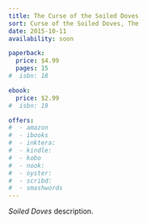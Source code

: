 ```yaml
---
title: The Curse of the Soiled Doves
sort: Curse of the Soiled Doves, The
date: 2015-10-11
availability: soon

paperback:
  price: $4.99
  pages: 15
#  isbn: 18

ebook:
  price: $2.99
#  isbn: 19

offers:
#  - amazon
#  - ibooks
#  - inktera:
#  - kindle:
#  - kobo
#  - nook:
#  - oyster:
#  - scribd:
#  - smashwords
---
```


*Soiled Doves* description.
